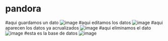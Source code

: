  # pandora
 #aqui guardamos un dato
 ![image](https://github.com/abrilmunozzapata1/UIII-act-2-CRUD-V2/assets/143549033/0fd70a12-6274-4606-b05c-629a49efe280)
 #aqui editamos los datos
 ![image](https://github.com/abrilmunozzapata1/UIII-act-2-CRUD-V2/assets/143549033/b4b0e3ec-6666-45b9-b12d-113b38e1a74e)
 #aqui aparecen los datos ya acrualizados
 ![image](https://github.com/abrilmunozzapata1/UIII-act-2-CRUD-V2/assets/143549033/da9ca0b2-25c8-43b9-afc7-d2cf285a048e)
 #aqui eliminamos el dato
 ![image](https://github.com/abrilmunozzapata1/UIII-act-2-CRUD-V2/assets/143549033/becd33b5-bb12-4b8f-a833-b3b30603044e)
 #esta es la base de datos
 ![image](https://github.com/abrilmunozzapata1/UIII-act-2-CRUD-V2/assets/143549033/98a5c0fd-b743-40d2-aede-fa10befb3e85)
 ##



